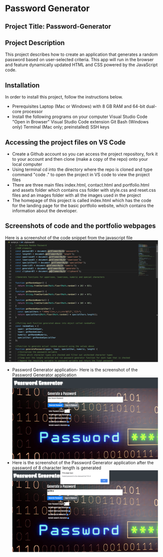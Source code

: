 

# Password Generator

## Project Title: Password-Generator
## Project Description
This project describes how to create an application that generates a random password based on user-selected criteria. This app will run in the browser and feature dynamically updated HTML and CSS powered by the JavaScript code.
## Installation
In order to install this project, follow the instructions below.
* Prerequisites
Laptop (Mac or Windows) with 8 GB RAM and 64-bit dual-core processor
* Install the following programs on your computer
Visual Studio Code
"Open in Browser" Visual Studio Code extension
Git Bash (Windows only)
Terminal (Mac only; preinstalled)
SSH keys
## Accessing the project files on VS Code
* Create a Github account so you can access the project repository, fork it to your account and then clone (make a copy of the repo) onto your local computer
* Using terminal cd into the directory where the repo is cloned and type command "code ." to open the project in VS code to view the project files
* There are three main files index.html, contact.html and portfolio.html and assets folder which contains css folder with style.css and reset.css files and an images folder with all the images used in the project
* The homepage of this project is called index.html which has the code for the landing page for the basic portfolio website, which contains the information about the developer.

## Screenshots of code and the portfolio webpages
Here is a screenshot of the code snippet from the javascript file
![alt Javascript](assets/images/script-js.png)
* Password Generator application-
Here is the screenshot of the Password Generator application
![alt PWGenAppn](assets/images/passwordgenerator.png)
* Here is the screenshot of the Password Generator application after the password of 8 character length is generated
![alt PWGenAppn](assets/images/passwordgenerated.png)
